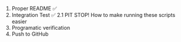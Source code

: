 1. Proper README ✅
2. Integration Test ✅
   2.1 PIT STOP! How to make running these scripts easier
3. Programatic verification
4. Push to GitHub
